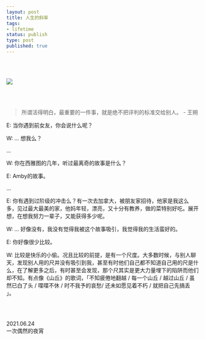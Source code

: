 ```yaml
--- 
layout: post
title: 人生的斜率
tags: 
- lifetime
status: publish
type: post
published: true
---
```



<br>
<br>

![](http://imgur.com/zdSDrxI.png)

<br>
<br>

> 所谓活得明白，最重要的一件事，就是绝不把评判的标准交给别人。 - 王朔

E: 当你遇到前女友，你会说什么呢？

W: ... 想我么？

...


W: 你在西雅图的几年，听过最离奇的故事是什么？

E: Amby的故事。

...

E: 你有遇到过阶级的冲击么？有一次去加拿大，被朋友家招待，他家是我这么多，见过最大最美的家，他妈年轻，漂亮，又十分有教养，做的菜特别好吃。展开想，在想我努力一辈子，又能获得多少呢。

W: ... 好像没有，我没有觉得我被这个故事吸引，我觉得我的生活蛮好的。

E: 你好像很少比较。

W: 比较是快乐的小偷。况且比较的前提，是有一个尺度。大多数时候，与别人聊天，发现别人用的尺并没有吸引到我，甚至有时他们自己都不知道自己用的尺是什么，在了解更多之后，有时甚至会发现，那个尺其实是更大力量埋下的陷阱而他们却不知。有点像《山丘》的歌词，「不知疲倦地翻越 / 每一个山丘 / 越过山丘 / 虽然已白了头 / 喋喋不休 / 时不我予的哀愁/ 还未如愿见着不朽 / 就把自己先搞丢 」。



<br>
<br>

2021.06.24 <br>
一次偶然的夜宵 <br>
 <br>





